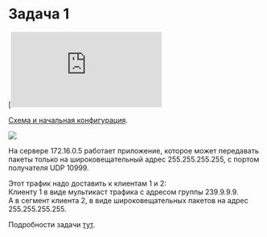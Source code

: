 # Задача 1

[![](https://dan4i4ek.info/src/130.html)  
   
[Схема и начальная конфигурация](https://docs.google.com/document/d/1Dwi4wO6B_VGhxapE4dqfBacT4_N3tNRU-Q9JFoiaEj0/pub).  
   
![](https://dan4i4ek.info/src/0_da30b_7fe598c3_XXL.png)  
   
На сервере 172.16.0.5 работает приложение, которое может передавать пакеты только на широковещательный адрес 255.255.255.255, с портом получателя UDP 10999.  
   
Этот трафик надо доставить к клиентам 1 и 2:  
Клиенту 1 в виде мультикаст трафика с адресом группы 239.9.9.9.  
А в сегмент клиента 2, в виде широковещательных пакетов на адрес 255.255.255.255.  
   
Подробности задачи [тут](https://linkmeup.ru/blog/130.html).
